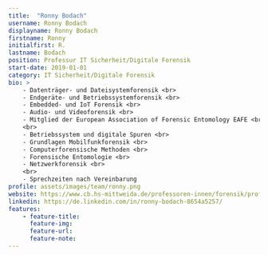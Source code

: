 ```yaml
---
title:  "Ronny Bodach"
username: Ronny Bodach
displayname: Ronny Bodach
firstname: Ronny
initialfirst: R.
lastname: Bodach
position: Professur IT Sicherheit/Digitale Forensik
start-date: 2019-01-01
category: IT Sicherheit/Digitale Forensik 
bio: > 
    - Datenträger- und Dateisystemforensik <br>
    - Endgeräte- und Betriebssystemforensik <br>
    - Embedded- und IoT Forensik <br>
    - Audio- und Videoforensik <br>
    - Mitglied der European Association of Forensic Entomology EAFE <br>
    <br>
    - Betriebssystem und digitale Spuren <br>
    - Grundlagen Mobilfunkforensik <br>
    - Computerforensische Methoden <br>
    - Forensische Entomologie <br>
    - Netzwerkforensik <br>
    <br>
    - Sprechzeiten nach Vereinbarung
profile: assets/images/team/ronny.png
website: https://www.cb.hs-mittweida.de/professoren-innen/forensik/prof-bodach/
linkedin: https://de.linkedin.com/in/ronny-bodach-8654a5257/
features:
    - feature-title: 
      feature-img: 
      feature-url: 
      feature-note: 
---
```

